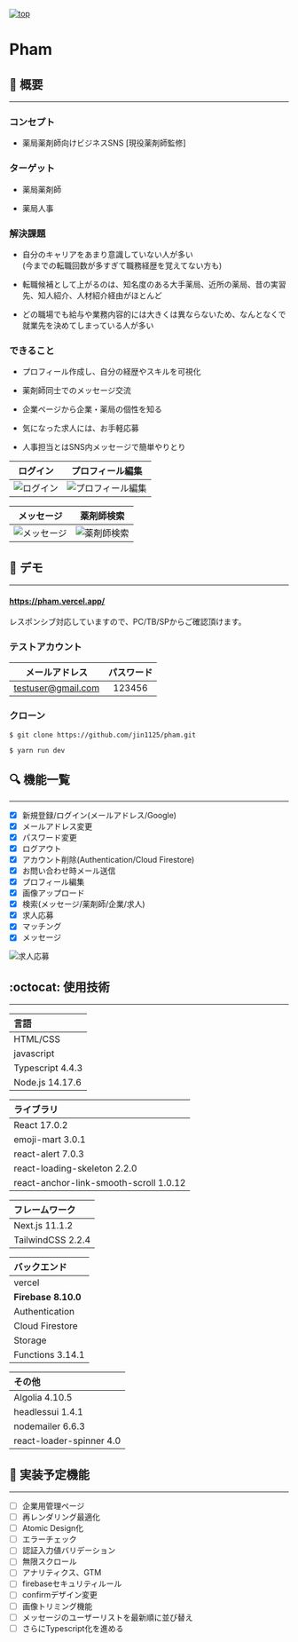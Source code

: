 [![top](https://user-images.githubusercontent.com/60165363/135390500-710d67ad-216f-4713-a1d4-21403214cc62.png)](https://pham.vercel.app/)

# **Pham**
## :pill: **概要**
---
### **コンセプト**  
- 薬局薬剤師向けビジネスSNS [現役薬剤師監修]

### **ターゲット**  
- 薬局薬剤師

- 薬局人事

### **解決課題**
- 自分のキャリアをあまり意識していない人が多い  
(今までの転職回数が多すぎて職務経歴を覚えてない方も)

- 転職候補として上がるのは、知名度のある大手薬局、近所の薬局、昔の実習先、知人紹介、人材紹介経由がほとんど

- どの職場でも給与や業務内容的には大きくは異ならないため、なんとなくで就業先を決めてしまっている人が多い


### **できること**  
- プロフィール作成し、自分の経歴やスキルを可視化

- 薬剤師同士でのメッセージ交流  

- 企業ページから企業・薬局の個性を知る

- 気になった求人には、お手軽応募

- 人事担当とはSNS内メッセージで簡単やりとり

|ログイン|プロフィール編集|
|:---:|:---:|
|![ログイン](https://user-images.githubusercontent.com/60165363/135390494-e7a69a2a-caf0-4961-86ca-39c75a4c9e15.png)|![プロフィール編集](https://user-images.githubusercontent.com/60165363/135390479-937af1a6-2e2d-418e-9d51-6215e0a95215.png)|

|メッセージ|薬剤師検索|
|:---:|:---:|
|![メッセージ](https://user-images.githubusercontent.com/60165363/135423920-2264aaa6-8580-4afc-97b7-9c03af4f65d5.png)|![薬剤師検索](https://user-images.githubusercontent.com/60165363/135423085-e23c14e9-3a1d-4b3b-af74-a8aa3f96f598.png)|

## :rocket: **デモ**
---
#### https://pham.vercel.app/
レスポンシブ対応していますので、PC/TB/SPからご確認頂けます。

### **テストアカウント**
|メールアドレス|パスワード|
|:---:|:---:|
|testuser@gmail.com|123456|

### **クローン**
`$ git clone https://github.com/jin1125/pham.git`

`$ yarn run dev`

## :mag: **機能一覧**
---
- [x] 新規登録/ログイン(メールアドレス/Google)
- [x] メールアドレス変更
- [x] パスワード変更
- [x] ログアウト
- [x] アカウント削除(Authentication/Cloud Firestore)
- [x] お問い合わせ時メール送信
- [x] プロフィール編集
- [x] 画像アップロード
- [x] 検索(メッセージ/薬剤師/企業/求人)
- [x] 求人応募
- [x] マッチング
- [x] メッセージ

![求人応募](https://user-images.githubusercontent.com/60165363/135428801-9393bf4d-c533-4e2c-ac61-c03412f3726b.gif)

## :octocat: **使用技術**
---
|言語|
|:---|
|HTML/CSS|
|javascript|
|Typescript 4.4.3|
|Node.js 14.17.6|

|ライブラリ|
|:---|
|React 17.0.2|
|emoji-mart 3.0.1|
|react-alert 7.0.3|
|react-loading-skeleton 2.2.0|
|react-anchor-link-smooth-scroll 1.0.12 |

|フレームワーク|
|:---|
|Next.js 11.1.2|
|TailwindCSS 2.2.4|

|バックエンド|
|:---|
|vercel|
|**Firebase 8.10.0**|
| Authentication|
| Cloud Firestore|
| Storage|
| Functions 3.14.1|


|その他|
|:---|
|Algolia  4.10.5|
|headlessui 1.4.1|
|nodemailer 6.6.3|
|react-loader-spinner 4.0|

## :wrench: **実装予定機能**
---

- [ ] 企業用管理ページ
- [ ] 再レンダリング最適化
- [ ] Atomic Design化
- [ ] エラーチェック
- [ ] 認証入力値バリデーション
- [ ] 無限スクロール
- [ ] アナリティクス、GTM
- [ ] firebaseセキュリティルール
- [ ] confirmデザイン変更
- [ ] 画像トリミング機能
- [ ] メッセージのユーザーリストを最新順に並び替え
- [ ] さらにTypescript化を進める